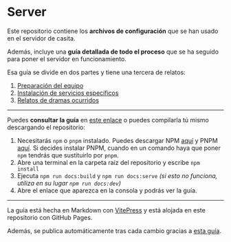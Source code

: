 # Server
Este repositorio contiene los **archivos de configuración** que se han usado en el servidor de casita.

Además, incluye una **guía detallada de todo el proceso** que se ha seguido para poner el servidor en funcionamiento.

Esa guía se divide en dos partes y tiene una tercera de relatos:
1. [Preparación del equipo](https://comicivans.github.io/server/equipo/historia)
2. [Instalación de servicios específicos](https://comicivans.github.io/server/servicios/nextcloud)
3. [Relatos de dramas ocurridos](https://comicivans.github.io/server/relatos/initramfs-vs-router)

---

Puedes **consultar la guía** en [este enlace](https://comicivans.github.io/server/) o puedes compilarla tú mismo descargando el repositorio:
1. Necesitarás `npm` o `pnpm` instalado. Puedes descargar NPM [aquí](https://github.com/nodesource/distributions/blob/master/README.md) y PNPM [aquí](https://pnpm.io/installation). Si decides instalar PNPM, cuando en un comando haya que poner `npm` tendrás que sustituirlo por `pnpm`.
2. Abre una terminal en la carpeta raíz del repositorio y escribe `npm install`
3. Ejecuta `npm run docs:build` y `npm run docs:serve` *(si esto no funciona, utiliza en su lugar `npm run docs:dev`)*
4. Abre el enlace que aparezca en la consola y podrás ver la guía.

---

La guía está hecha en Markdown con [VitePress](https://github.com/vuejs/vitepress) y está alojada en este repositorio con GitHub Pages.

Además, se publica automáticamente tras cada cambio gracias a [esta guía](https://jamesiv.es/blog/github/actions/2022/01/23/deploying-to-github-pages-with-github-actions).